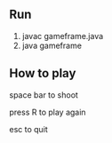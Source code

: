 ## Run
1. javac gameframe.java
2. java gameframe

## How to play
space bar to shoot

press R to play again

esc to quit




